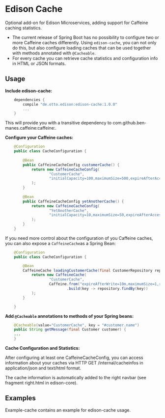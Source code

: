 # Edison Cache

Optional add-on for Edison Microservices, adding support for Caffeine caching statistics. 

* The current release of Spring Boot has no possibility to configure two or more Caffeine caches differently. Using
`edison-cache`, you can not only do this, but also configure loading caches that can be used together with
methods annotated with `@Cacheable`.
* For every cache you can retrieve cache statistics and configuration info in HTML or JSON formats.

## Usage

**Include edison-cache:**
 
```gradle
    dependencies {
        compile "de.otto.edison:edison-cache:1.0.0"
        ...
    }
```

This will provide you with a transitive dependency to com.github.ben-manes.caffeine:caffeine:<version>.
 
**Configure your Caffeine caches:**

```java
    @Configuration
    public class CacheConfiguration {
    
        @Bean
        public CaffeineCacheConfig customerCache() {
            return new CaffeineCacheConfig(
                    "CustomerCache",
                    "initialCapacity=100,maximumSize=500,expireAfterAccess=10m,expireAfterWrite=10m,recordStats"
            );
        }
    
        @Bean
        public CaffeineCacheConfig yetAnotherCache() {
            return new CaffeineCacheConfig(
                    "YetAnotherCache",
                    "initialCapacity=10,maximumSize=50,expireAfterAccess=5s,expireAfterWrite=5s,recordStats"
            );
        }
    }
```

If you need more control about the configuration of you Caffeine caches, you can also expose a `CaffeineCache`as
a Spring Bean:

```java
    @Configuration
    public class CacheConfiguration {

        @Bean
        CaffeineCache loadingCustomerCache(final CustomerRepository repository) {
            return new CaffeineCache(
                    "CustomerCache",
                    Caffeine.from("expireAfterWrite=10m,maximumSize=1,recordStats")
                            .build(key -> repository.findBy(key))
            );
        }

    }
```

**Add `@Cacheable` annotations to methods of your Spring beans:**

```java
    @Cacheable(value="CustomerCache", key = "#customer.name")
    public String getMessage(final Customer customer) {
    ...
    }
```

**Cache Configuration and Statistics:**

After configuring at least one CaffeineCacheConfig, you can access information about your caches via 
HTTP GET /internal/cacheinfos in application/json and text/html format.

The cache information is automatically added to the right navbar (see fragment right.html in edison-core).

## Examples

Example-cache contains an example for edison-cache usage.


